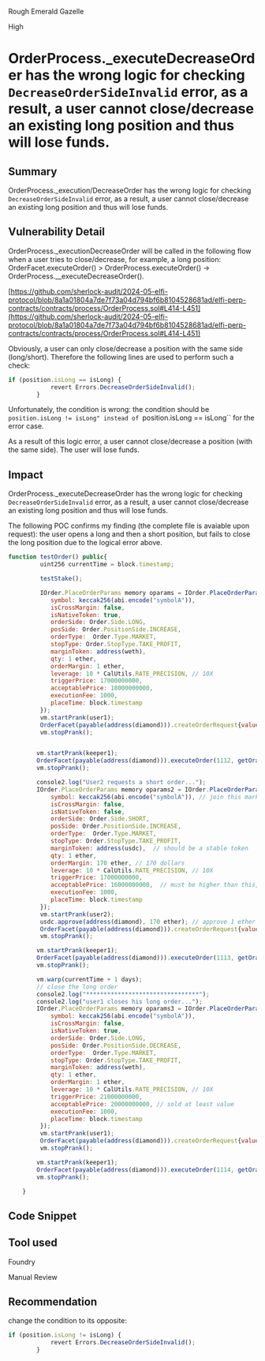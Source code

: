 Rough Emerald Gazelle

High

# OrderProcess._executeDecreaseOrder has the wrong logic for checking ``DecreaseOrderSideInvalid`` error, as a result, a user cannot close/decrease an existing long position and thus will lose funds.

## Summary
OrderProcess._execution/DecreaseOrder has the wrong logic for checking ``DecreaseOrderSideInvalid`` error, as a result, a user cannot close/decrease an existing long position and thus will lose funds. 

## Vulnerability Detail

OrderProcess._executionDecreaseOrder will be called in the following flow when a user tries to close/decrease, for example, a long position: OrderFacet.executeOrder() > OrderProcess.executeOrder() -> OrderProcess.__executeDecreaseOrder().

[https://github.com/sherlock-audit/2024-05-elfi-protocol/blob/8a1a01804a7de7f73a04d794bf6b8104528681ad/elfi-perp-contracts/contracts/process/OrderProcess.sol#L414-L451](https://github.com/sherlock-audit/2024-05-elfi-protocol/blob/8a1a01804a7de7f73a04d794bf6b8104528681ad/elfi-perp-contracts/contracts/process/OrderProcess.sol#L414-L451)

Obviously, a user can only close/decrease a position with the same side (long/short). Therefore the following lines are used to perform such a check: 

```javascript
if (position.isLong == isLong) {
            revert Errors.DecreaseOrderSideInvalid();
        }
```
Unfortunately, the condition is wrong: the condition should be ``position.isLong != isLong" instead of ``position.isLong == isLong`` for the error case.

As a result of this logic error, a user cannot close/decrease a position (with the same side). The user will lose funds.

## Impact

OrderProcess._executeDecreaseOrder has the wrong logic for checking ``DecreaseOrderSideInvalid`` error, as a result, a user cannot close/decrease an existing long position and thus will lose funds. 

The following POC confirms my finding (the complete file is avaiable upon request): the user opens a long and then a short position, but fails to close the long position due to the logical error above. 

```javascript
function testOrder() public{
         uint256 currentTime = block.timestamp;

         testStake();

         IOrder.PlaceOrderParams memory oparams = IOrder.PlaceOrderParams({
            symbol: keccak256(abi.encode("symbolA")),
            isCrossMargin: false,
            isNativeToken: true,
            orderSide: Order.Side.LONG,
            posSide: Order.PositionSide.INCREASE,
            orderType:  Order.Type.MARKET,
            stopType: Order.StopType.TAKE_PROFIT,
            marginToken: address(weth),
            qty: 1 ether,
            orderMargin: 1 ether,
            leverage: 10 * CalUtils.RATE_PRECISION, // 10X
            triggerPrice: 17000000000,
            acceptablePrice: 18000000000,
            executionFee: 1000,
            placeTime: block.timestamp
         });
         vm.startPrank(user1);
         OrderFacet(payable(address(diamond))).createOrderRequest{value: 1 ether}(oparams);
         vm.stopPrank();


        vm.startPrank(keeper1);
        OrderFacet(payable(address(diamond))).executeOrder(1112, getOracle1());
        vm.stopPrank();

        console2.log("User2 requests a short order...");
        IOrder.PlaceOrderParams memory oparams2 = IOrder.PlaceOrderParams({
            symbol: keccak256(abi.encode("symbolA")), // join this market
            isCrossMargin: false,
            isNativeToken: false,
            orderSide: Order.Side.SHORT,
            posSide: Order.PositionSide.INCREASE,
            orderType:  Order.Type.MARKET,
            stopType: Order.StopType.TAKE_PROFIT,
            marginToken: address(usdc),  // should be a stable token
            qty: 1 ether,
            orderMargin: 170 ether, // 170 dollars
            leverage: 10 * CalUtils.RATE_PRECISION, // 10X
            triggerPrice: 17000000000,
            acceptablePrice: 16000000000,  // must be higher than this, to pass, [17000, 18000]
            executionFee: 1000,
            placeTime: block.timestamp
         });
         vm.startPrank(user2);
         usdc.approve(address(diamond), 170 ether); // approve 1 ether
         OrderFacet(payable(address(diamond))).createOrderRequest{value: 1000}(oparams2);
         vm.stopPrank();

        vm.startPrank(keeper1);
        OrderFacet(payable(address(diamond))).executeOrder(1113, getOracle1());
        vm.stopPrank();

        vm.warp(currentTime + 1 days);
        // close the long order
        console2.log("********************************");
        console2.log("user1 closes his long order...");
        IOrder.PlaceOrderParams memory oparams3 = IOrder.PlaceOrderParams({
            symbol: keccak256(abi.encode("symbolA")),
            isCrossMargin: false,
            isNativeToken: true,
            orderSide: Order.Side.LONG,
            posSide: Order.PositionSide.DECREASE,
            orderType:  Order.Type.MARKET,
            stopType: Order.StopType.TAKE_PROFIT,
            marginToken: address(weth),
            qty: 1 ether,
            orderMargin: 1 ether,
            leverage: 10 * CalUtils.RATE_PRECISION, // 10X
            triggerPrice: 21000000000,
            acceptablePrice: 20000000000, // sold at least value
            executionFee: 1000,
            placeTime: block.timestamp
         });
         vm.startPrank(user1);
         OrderFacet(payable(address(diamond))).createOrderRequest{value: 1000}(oparams3);
         vm.stopPrank();

        vm.startPrank(keeper1);
        OrderFacet(payable(address(diamond))).executeOrder(1114, getOracle2());
        vm.stopPrank();

    }
```

## Code Snippet

## Tool used

Foundry

Manual Review

## Recommendation
change the condition to its opposite:
```javascript
if (position.isLong != isLong) {
            revert Errors.DecreaseOrderSideInvalid();
        }
```
